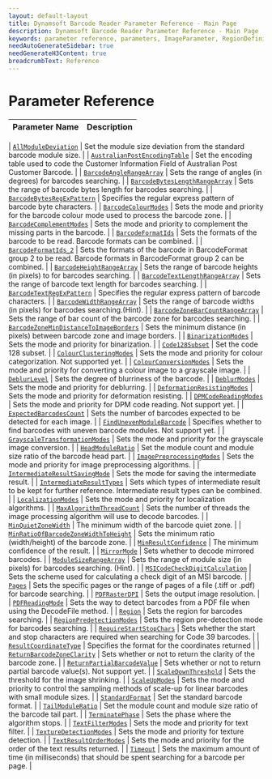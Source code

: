 ```yaml
---
layout: default-layout
title: Dynamsoft Barcode Reader Parameter Reference - Main Page
description: Dynamsoft Barcode Reader Parameter Reference - Main Page
keywords: parameter reference, parameters, ImageParameter, RegionDefinition, FormatSpecification
needAutoGenerateSidebar: true
needGenerateH3Content: true
breadcrumbText: Reference
---
```



# Parameter Reference

 | Parameter Name | Description |
 | -------------- | ----------- | 
 
 | [`AllModuleDeviation`](all-module-deviation.md) | Set the module size deviation from the standard barcode module size. |
 | [`AustralianPostEncodingTable`](australian-post-encoding-table.md) | Set the encoding table used to code the Customer Information Field of Australian Post Customer Barcode. | 
 | [`BarcodeAngleRangeArray`](barcode-angle-range-array.md) | Sets the range of angles (in degrees) for barcodes searching. | 
 | [`BarcodeBytesLengthRangeArray`](barcode-bytes-length-range-array.md) | Sets the range of barcode bytes length for barcodes searching. | 
 | [`BarcodeBytesRegExPattern`](barcode-bytes-regex-pattern.md) | Specifies the regular express pattern of barcode byte characters. | 
 | [`BarcodeColourModes`](barcode-colour-modes.md) | Sets the mode and priority for the barcode colour mode used to process the barcode zone. |
 | [`BarcodeComplementModes`](barcode-complement-modes.md) | Sets the mode and priority to complement the missing parts in the barcode. |
 | [`BarcodeFormatIds`](barcode-format-ids.md) | Sets the formats of the barcode to be read. Barcode formats can be combined. |
 | [`BarcodeFormatIds_2`](barcode-format-ids-2.md) | Sets the formats of the barcode in BarcodeFormat group 2 to be read. Barcode formats in BarcodeFormat group 2 can be combined. |
 | [`BarcodeHeightRangeArray`](.md) | Sets the range of barcode heights (in pixels) to for barcodes searching. | 
 | [`BarcodeTextLengthRangeArray`](.md) |	Sets the range of barcode text length for barcodes searching. | 
 | [`BarcodeTextRegExPattern`](.md) | Specifies the regular express pattern of barcode characters. | 
 | [`BarcodeWidthRangeArray`](.md) | Sets the range of barcode widths (in pixels) for barcodes searching.(Hint). | 
 | [`BarcodeZoneBarCountRangeArray`](.md) |	Sets the range of bar count of the barcode zone for barcodes searching. | 
 | [`BarcodeZoneMinDistanceToImageBorders`](.md) |	Sets the minimum distance (in pixels) between barcode zone and image borders. | 
 | [`BinarizationModes`](binarization-modes.md) | 	Sets the mode and priority for binarization. |
 | [`Code128Subset`](.md) | Set the code 128 subset. | 
 | [`ColourClusteringModes`](colour-clustering-modes.md) | Sets the mode and priority for colour categorization. Not supported yet. |
 | [`ColourConversionModes`](colour-conversion-modes.md) | Sets the mode and priority for converting a colour image to a grayscale image. |
 | [`DeblurLevel`](.md) | Sets the degree of blurriness of the barcode. |
 | [`DeblurModes`](.md) | Sets the mode and priority for deblurring. |
 | [`DeformationResistingModes`](deformation-resisting-modes.md) | Sets the mode and priority for deformation resisting. |
 | [`DPMCodeReadingModes`](dpm-code-reading-modes.md) | Sets the mode and priority for DPM code reading. Not support yet. |
 | [`ExpectedBarcodesCount`](expected-barcodes-count.md) | Sets the number of barcodes expected to be detected for each image. |
 | [`FindUnevenModuleBarcode`](.md) | Specifies whether to find barcodes with uneven barcode modules. Not support yet. | 
 | [`GrayscaleTransformationModes`](grayscale-transformation-modes.md) | Sets the mode and priority for the grayscale image conversion. |
 | [`HeadModuleRatio`](.md) | Set the module count and module size ratio of the barcode head part. | 
 | [`ImagePreprocessingModes`](image-preprocessing-modes.md) | Sets the mode and priority for image preprocessing algorithms. |
 | [`IntermediateResultSavingMode`](.md) | Sets the mode for saving the intermediate result. | 
 | [`IntermediateResultTypes`](.md) | Sets which types of intermediate result to be kept for further reference. Intermediate result types can be combined. | 
 | [`LocalizationModes`](localization-modes.md) | 	Sets the mode and priority for localization algorithms. |
 | [`MaxAlgorithmThreadCount`](.md) | Sets the number of threads the image processing algorithm will use to decode barcodes. |
 | [`MinQuietZoneWidth`](.md) | The minimum width of the barcode quiet zone. | 
 | [`MinRatioOfBarcodeZoneWidthToHeight`](.md) |	Sets the minimum ratio (width/height) of the barcode zone. | 
 | [`MinResultConfidence`](.md) | The minimum confidence of the result. | 
 | [`MirrorMode`](.md) | Sets whether to decode mirrored barcodes. | 
 | [`ModuleSizeRangeArray`](.md) | Sets the range of module size (in pixels) for barcodes searching. (Hint). |
 | [`MSICodeCheckDigitCalculation`](.md) | Sets the scheme used for calculating a check digit of an MSI barcode. |
 | [`Pages`](.md) | Sets the specific pages or the range of pages of a file (.tiff or .pdf) for barcode searching. |
 | [`PDFRasterDPI`](.md) | Sets the output image resolution. |
 | [`PDFReadingMode`](pdf-reading-mode.md) | Sets the way to detect barcodes from a PDF file when using the DecodeFile method. |
 | [`Region`](.md) | Sets the region for barcodes searching. |
 | [`RegionPredetectionModes`](region-predetection-modes.md) | Sets the region pre-detection mode for barcodes searching. |
 | [`RequireStartStopChars`](.md) |	Sets whether the start and stop characters are required when searching for Code 39 barcodes. |
 | [`ResultCoordinateType`](.md) | Specifies the format for the coordinates returned | 
 | [`ReturnBarcodeZoneClarity`](.md) | Sets whether or not to return the clarity of the barcode zone. | 
 | [`ReturnPartialBarcodeValue`](.md) | Sets whether or not to return partial barcode value(s). Not support yet. | 
 | [`ScaleDownThreshold`](.md) | Sets the threshold for the image shrinking. |
 | [`ScaleUpModes`](scale-up-modes.md) | Sets the mode and priority to control the sampling methods of scale-up for linear barcodes with small module sizes. | 
 | [`StandardFormat`](.md) | Set the standard barcode format. | 
 | [`TailModuleRatio`](.md) |	Set the module count and module size ratio of the barcode tail part. | 
 | [`TerminatePhase`](.md) | Sets the phase where the algorithm stops. |
 | [`TextFilterModes`](text-filter-modes.md) | 	Sets the mode and priority for text filter. |
 | [`TextureDetectionModes`](texture-detection-modes.md) | 	Sets the mode and priority for texture detection. |
 | [`TextResultOrderModes`](.md) | Sets the mode and priority for the order of the text results returned. | 
 | [`Timeout`](.md) | Sets the maximum amount of time (in milliseconds) that should be spent searching for a barcode per page. |



 


 
 
